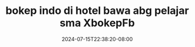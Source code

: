 --- 
title: "bokep indo di hotel bawa abg pelajar sma  XbokepFb"
description: "download bokep bokep indo di hotel bawa abg pelajar sma  XbokepFb telegram full vidio  "
date: 2024-07-15T22:38:20-08:00
file_code: "j439gbxa5h05"
draft: false
cover: "cv2j95vpxk60cyes.jpg"
tags: ["bokep", "indo", "hotel", "bawa", "abg", "pelajar", "sma", "XbokepFb", "bokep-indo", "bokep-viral", "bokep-ig"]
length: 194
fld_id: "1483139"
foldername: "Anal indo"
categories: ["Anal indo"]
views: 0
---